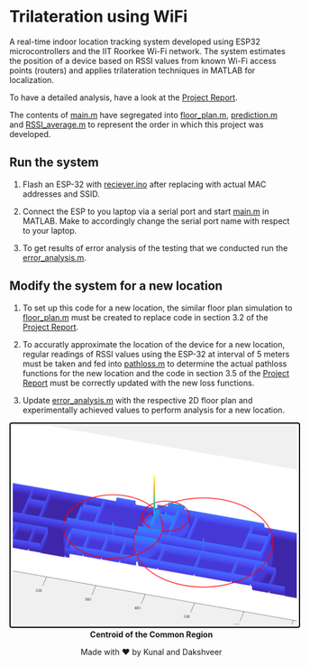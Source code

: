 # Trilateration using WiFi

A real-time indoor location tracking system developed using ESP32 microcontrollers and the IIT Roorkee Wi-Fi network. The system estimates the position of a device based on RSSI values from known Wi-Fi access points (routers) and applies trilateration techniques in MATLAB for localization.

To have a detailed analysis, have a look at the [Project Report](./ECT_104_Final_report.pdf).

The contents of [main.m](./main.m) have segregated into [floor_plan.m](./individual_sections/floor_plan.m), [prediction.m](./individual_sections/prediction.m) and [RSSI_average.m](./individual_sections/RSSI_average.m) to represent the order in which this project was developed. 

## Run the system

1. Flash an ESP-32 with [reciever.ino](./reciever.ino) after replacing with actual MAC addresses and SSID.

2. Connect the ESP to you laptop via a serial port and start [main.m](./main.m) in MATLAB. Make to accordingly change the serial port name with respect to your laptop.

3. To get results of error analysis of the testing that we conducted run the [error_analysis.m](./error_analysis.m).

## Modify the system for a new location

1. To set up this code for a new location, the similar floor plan simulation to [floor_plan.m](./individual_sections/floor_plan.m) must be created to replace code in section 3.2 of the [Project Report](./ECT_104_Final_report.pdf).

2. To accuratly approximate the location of the device for a new location, regular readings of RSSI values using the ESP-32 at interval of 5 meters must be taken and fed into [pathloss.m](./pathloss.m) to determine the actual pathloss functions for the new location and the code in section 3.5 of the [Project Report](./ECT_104_Final_report.pdf) must be correctly updated with the new loss functions.

3. Update [error_analysis.m](./error_analysis.m) with the respective 2D floor plan and experimentally achieved values to perform analysis for a new location.

<p align=center>
<img src="./readme_assets/centrod.png" style="border: 2px solid #000; padding: 4px; border-radius: 4px;">
<strong>Centroid of the Common Region</strong>
<p/>


<p align=center>
Made with ❤️ by Kunal and Dakshveer
</p>
